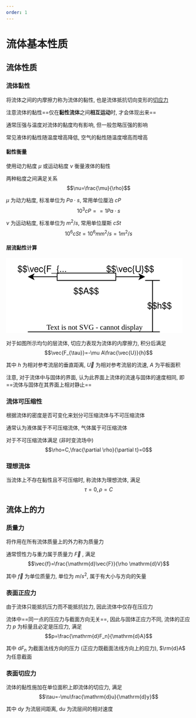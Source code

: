 ```yaml
---
order: 1
---
```


# 流体基本性质

## 流体性质

### 流体黏性
将流体之间的内摩擦力称为流体的黏性, 也是流体抵抗切向变形的[切应力](#表面切应力)

注意流体的黏性==仅在**黏性流体**之间**相互运动**时, 才会体现出来==

通常压强与温度对流体的黏度均有影响, 但一般忽略压强的影响

常见液体的黏性随温度增高降低, 空气的黏性随温度增高而增高

#### 黏性衡量
使用动力粘度 $\mu$ 或运动粘度 $\nu$ 衡量液体的黏性

两种粘度之间满足关系
$$\nu=\frac{\mu}{\rho}$$

$\mu$ 为动力粘度, 标准单位为 $Pa\cdot s$, 常用单位厘泊 $cP$
$$10^3 cP==1Pa\cdot s$$

$\nu$ 为运动粘度, 标准单位为 $m^2/s$, 常用单位厘斯 $cSt$
$$10^6cSt=10^6mm^2/s=1m^2/s$$

#### 层流黏性计算

![](./src/ch1_viscosity.drawio.svg)

对于如图所示均匀的层流体, 切应力表现为流体的内摩擦力, 积分后满足
$$\vec{F_{\tau}}=-\mu A\frac{\vec{U}}{h}$$

其中 $h$ 为相对参考流层的垂直距离, $\vec{U}$ 为相对参考流层的流速, $A$ 为平板面积

注意, 对于流体中与固体的界面, 认为此界面上流体的流速与固体的速度相同, 即==流体与固体在其界面上相对静止==

### 流体可压缩性
根据流体的密度是否可变化来划分可压缩流体与不可压缩流体

通常认为液体属于不可压缩流体, 气体属于可压缩流体

对于不可压缩流体满足 (非时变流场中)
$$\rho=C,\frac{\partial \rho}{\partial t}=0$$

### 理想流体

当流体上不存在黏性且不可压缩时, 称流体为理想流体, 满足
$$\tau=0,\rho=C$$

## 流体上的力
### 质量力
将作用在所有流体质量上的外力称为质量力

通常惯性力与重力属于质量力 $\vec{F}$ , 满足
$$\vec{f}=\frac{\mathrm{d}\vec{F}}{\rho \mathrm{d}V}$$

其中 $\vec{f}$ 为单位质量力, 单位为 $m/s^2$, 属于有大小与方向的矢量

### 表面正应力
由于流体只能抵抗压力而不能抵抗拉力, 因此流体中仅存在压应力

流体中==同一点的压应力与截面方向无关==, 因此与固体正应力不同, 流体的正应力 $p$ 为标量且必定是压应力, 满足
$$p=\frac{\mathrm{d}F_n}{\mathrm{d}A}$$

其中 $\mathrm{d}F_n$ 为截面法线方向的压力 (正应力既截面法线方向上的应力), $\rm{d}A$ 为任意截面

### 表面切应力
流体的黏性施加在单位面积上即流体的切应力, 满足
$$\tau=-\mu\frac{\mathrm{d}u}{\mathrm{d}y}$$

其中 $\mathrm{d}y$ 为流层间距离, $\mathrm{d}u$ 为流层间的相对速度

